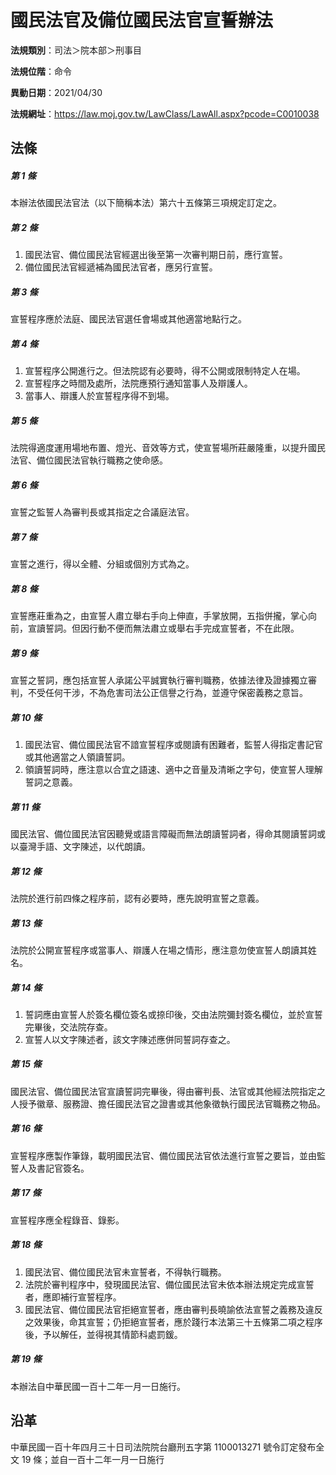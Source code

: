 # 國民法官及備位國民法官宣誓辦法




**法規類別**：司法＞院本部＞刑事目

**法規位階**：命令

**異動日期**：2021/04/30  

**法規網址**：https://law.moj.gov.tw/LawClass/LawAll.aspx?pcode=C0010038



## 法條
##### 第 1 條
本辦法依國民法官法（以下簡稱本法）第六十五條第三項規定訂定之。

##### 第 2 條
1. 國民法官、備位國民法官經選出後至第一次審判期日前，應行宣誓。
1. 備位國民法官經遞補為國民法官者，應另行宣誓。

##### 第 3 條
宣誓程序應於法庭、國民法官選任會場或其他適當地點行之。

##### 第 4 條
1. 宣誓程序公開進行之。但法院認有必要時，得不公開或限制特定人在場。
1. 宣誓程序之時間及處所，法院應預行通知當事人及辯護人。
1. 當事人、辯護人於宣誓程序得不到場。

##### 第 5 條
法院得適度運用場地布置、燈光、音效等方式，使宣誓場所莊嚴隆重，以提升國民法官、備位國民法官執行職務之使命感。

##### 第 6 條
宣誓之監誓人為審判長或其指定之合議庭法官。

##### 第 7 條
宣誓之進行，得以全體、分組或個別方式為之。

##### 第 8 條
宣誓應莊重為之，由宣誓人肅立舉右手向上伸直，手掌放開，五指併攏，掌心向前，宣讀誓詞。但因行動不便而無法肅立或舉右手完成宣誓者，不在此限。

##### 第 9 條
宣誓之誓詞，應包括宣誓人承諾公平誠實執行審判職務，依據法律及證據獨立審判，不受任何干涉，不為危害司法公正信譽之行為，並遵守保密義務之意旨。

##### 第 10 條
1. 國民法官、備位國民法官不諳宣誓程序或閱讀有困難者，監誓人得指定書記官或其他適當之人領讀誓詞。
1. 領讀誓詞時，應注意以合宜之語速、適中之音量及清晰之字句，使宣誓人理解誓詞之意義。

##### 第 11 條
國民法官、備位國民法官因聽覺或語言障礙而無法朗讀誓詞者，得命其閱讀誓詞或以臺灣手語、文字陳述，以代朗讀。

##### 第 12 條
法院於進行前四條之程序前，認有必要時，應先說明宣誓之意義。

##### 第 13 條
法院於公開宣誓程序或當事人、辯護人在場之情形，應注意勿使宣誓人朗讀其姓名。

##### 第 14 條
1. 誓詞應由宣誓人於簽名欄位簽名或捺印後，交由法院彌封簽名欄位，並於宣誓完畢後，交法院存查。
1. 宣誓人以文字陳述者，該文字陳述應併同誓詞存查之。

##### 第 15 條
國民法官、備位國民法官宣讀誓詞完畢後，得由審判長、法官或其他經法院指定之人授予徽章、服務證、擔任國民法官之證書或其他象徵執行國民法官職務之物品。

##### 第 16 條
宣誓程序應製作筆錄，載明國民法官、備位國民法官依法進行宣誓之要旨，並由監誓人及書記官簽名。

##### 第 17 條
宣誓程序應全程錄音、錄影。

##### 第 18 條
1. 國民法官、備位國民法官未宣誓者，不得執行職務。
1. 法院於審判程序中，發現國民法官、備位國民法官未依本辦法規定完成宣誓者，應即補行宣誓程序。
1. 國民法官、備位國民法官拒絕宣誓者，應由審判長曉諭依法宣誓之義務及違反之效果後，命其宣誓；仍拒絕宣誓者，應於踐行本法第三十五條第二項之程序後，予以解任，並得視其情節科處罰鍰。

##### 第 19 條
本辦法自中華民國一百十二年一月一日施行。

## 沿革
中華民國一百十年四月三十日司法院院台廳刑五字第 1100013271 號令訂定發布全文 19 條；並自一百十二年一月一日施行
